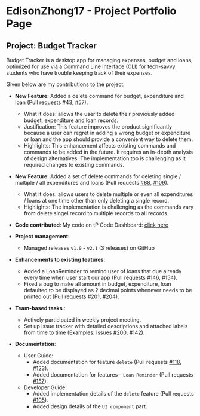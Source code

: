 # EdisonZhong17 - Project Portfolio Page
## Project: Budget Tracker
Budget Tracker is a desktop app for managing expenses, budget and loans, optimized for use via a Command Line Interface (CLI) for tech-savvy students who have trouble keeping track of their expenses.

Given below are my contributions to the project.

* **New Feature**: Added a delete command for budget, expenditure and loan (Pull requests [#43](https://github.com/AY2122S1-CS2113T-F11-2/tp/pull/43), [#57](https://github.com/AY2122S1-CS2113T-F11-2/tp/pull/57)).
    * What it does: allows the user to delete their previously added budget, expenditure and loan records.
    * Justification: This feature improves the product significantly because a user can regret in adding a wrong budget or expenditure or loan and the app should provide a convenient way to delete them.
    * Highlights: This enhancement affects existing commands and commands to be added in the future. It requires an in-depth analysis of design alternatives. The implementation too is challenging as it required changes to existing commands.

* **New Feature**: Added a set of delete commands for deleting single / multiple / all expenditures and loans (Pull requests [#88](https://github.com/AY2122S1-CS2113T-F11-2/tp/pull/88), [#109](https://github.com/AY2122S1-CS2113T-F11-2/tp/pull/109)). 
    * What it does: allows users to delete multiple or even all expenditures / loans at one time other than only deleting a single record.
    * Highlights: The implementation is challenging as the commands vary from delete singel record to multiple records to all records.
    

* **Code contributed**: My code on tP Code Dashboard: [click here](https://nus-cs2113-ay2122s1.github.io/tp-dashboard/?search=&sort=groupTitle&sortWithin=title&since=2021-09-25&timeframe=commit&mergegroup=&groupSelect=groupByRepos&breakdown=false)


* **Project management**:
    * Managed releases `v1.0` - `v2.1` (3 releases) on GitHub


* **Enhancements to existing features**:
    * Added a LoanReminder to remind user of loans that due already every time when user start our app (Pull requests [#146](https://github.com/AY2122S1-CS2113T-F11-2/tp/pull/146), [#154](https://github.com/AY2122S1-CS2113T-F11-2/tp/pull/154)).
    * Fixed a bug to make all amount in budget, expenditure, loan defaulted to be displayed as 2 decimal points whenever needs to be printed out (Pull requests [#201](https://github.com/AY2122S1-CS2113T-F11-2/tp/pull/201), [#204](https://github.com/AY2122S1-CS2113T-F11-2/tp/pull/204)).


* **Team-based tasks** :
    * Actively participated in weekly project meeting.
    * Set up issue tracker with detailed descriptions and attached labels from time to time (Examples: Issues [#200](https://github.com/AY2122S1-CS2113T-F11-2/tp/issues/200), [#142](https://github.com/AY2122S1-CS2113T-F11-2/tp/issues/142)).


* **Documentation**:
    * User Guide:
        * Added documentation for feature `delete` (Pull requests [#118](https://github.com/AY2122S1-CS2113T-F11-2/tp/pull/118), [#123](https://github.com/AY2122S1-CS2113T-F11-2/tp/pull/123)).
        * Added documentation for features - `Loan Reminder` (Pull requests [#157](https://github.com/AY2122S1-CS2113T-F11-2/tp/pull/157)).
    * Developer Guide:
        * Added implementation details of the `delete` feature (Pull requests [#105](https://github.com/AY2122S1-CS2113T-F11-2/tp/pull/105)).
        * Added design details of the `UI component` part.
        
